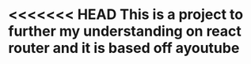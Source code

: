 <<<<<<< HEAD
This is a project to further my understanding on react router and it is based off ayoutube
=======

